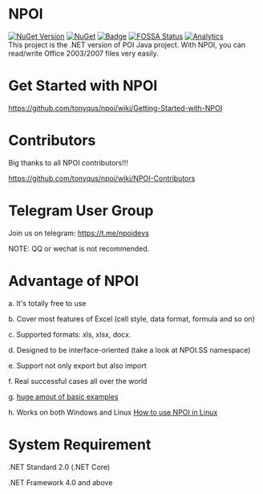NPOI
===================
[![NuGet Version](https://img.shields.io/nuget/v/NPOI.svg?style=flat)](https://www.nuget.org/packages/NPOI/)
[![NuGet](https://img.shields.io/nuget/dt/NPOI.svg)](https://www.nuget.org/packages/NPOI) 
[![Badge](https://img.shields.io/badge/link-996.icu-red.svg)](https://996.icu/#/en_US)
[![FOSSA Status](https://app.fossa.com/api/projects/git%2Bgithub.com%2Ftonyqus%2Fnpoi.svg?type=shield)](https://app.fossa.com/projects/git%2Bgithub.com%2Ftonyqus%2Fnpoi?ref=badge_shield)
[![Analytics](https://ga-beacon.appspot.com/UA-39118634-1/readme)](https://github.com/tonyqus/npoi)
<br />
This project is the .NET version of POI Java project. With NPOI, you can read/write Office 2003/2007 files very easily.<br />

Get Started with NPOI
============
https://github.com/tonyqus/npoi/wiki/Getting-Started-with-NPOI

Contributors
============
Big thanks to all NPOI contributors!!! 

https://github.com/tonyqus/npoi/wiki/NPOI-Contributors

Telegram User Group
================
Join us on telegram: https://t.me/npoidevs

NOTE: QQ or wechat is not recommended.

Advantage of NPOI
=================
a. It's totally free to use

b. Cover most features of Excel (cell style, data format, formula and so on)

c. Supported formats: xls, xlsx, docx.

d. Designed to be interface-oriented (take a look at NPOI.SS namespace)

e. Support not only export but also import

f. Real successful cases all over the world

g. [huge amout of basic examples](https://github.com/nissl-lab/npoi-examples)

h. Works on both Windows and Linux [How to use NPOI in Linux](https://github.com/tonyqus/npoi/wiki/How-to-use-NPOI-on-Linux)

System Requirement
===================
.NET Standard 2.0 (.NET Core)

.NET Framework 4.0 and above
